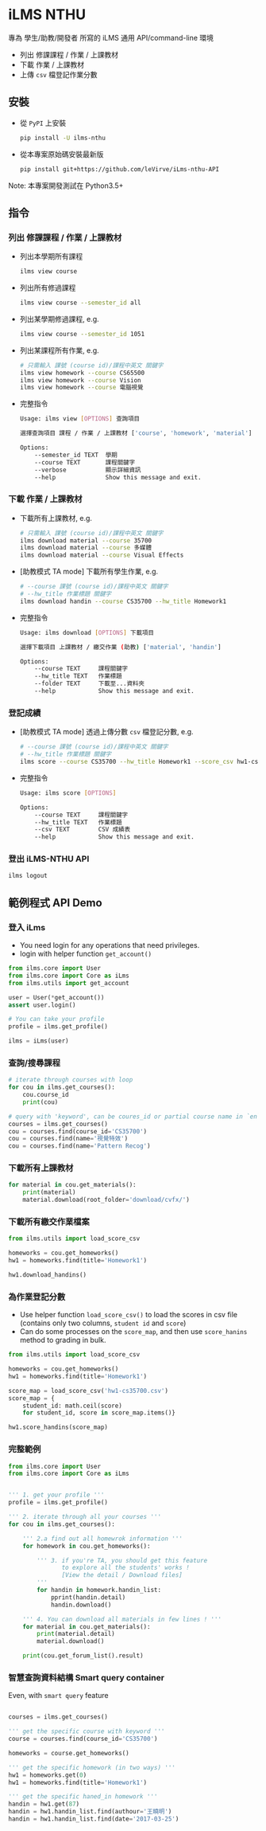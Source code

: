 # iLMS NTHU

專為 學生/助教/開發者 所寫的 iLMS 通用 API/command-line 環境

- 列出 修課課程 / 作業 / 上課教材
- 下載 作業 / 上課教材
- 上傳 `csv` 檔登記作業分數

## 安裝

- 從 `PyPI` 上安裝
    ```bash
    pip install -U ilms-nthu
    ```
- 從本專案原始碼安裝最新版
    ```bash
    pip install git+https://github.com/leVirve/iLms-nthu-API
    ```

Note: 本專案開發測試在 Python3.5+

## 指令

### 列出 修課課程 / 作業 / 上課教材

- 列出本學期所有課程
    ```bash
    ilms view course
    ```

- 列出所有修過課程
    ```bash
    ilms view course --semester_id all
    ```

- 列出某學期修過課程, e.g.
    ```bash
    ilms view course --semester_id 1051
    ```

- 列出某課程所有作業, e.g.
    ```bash
    # 只需輸入 課號 (course id)/課程中英文 關鍵字
    ilms view homework --course CS65500
    ilms view homework --course Vision
    ilms view homework --course 電腦視覺
    ```

- 完整指令
    ```bash
    Usage: ilms view [OPTIONS] 查詢項目

    選擇查詢項目 課程 / 作業 / 上課教材 ['course', 'homework', 'material']

    Options:
        --semester_id TEXT  學期
        --course TEXT       課程關鍵字
        --verbose           顯示詳細資訊
        --help              Show this message and exit.
    ```

### 下載 作業 / 上課教材

- 下載所有上課教材, e.g.

    ```bash
    # 只需輸入 課號 (course id)/課程中英文 關鍵字
    ilms download material --course 35700
    ilms download material --course 多媒體
    ilms download material --course Visual Effects
    ```

- [助教模式 TA mode] 下載所有學生作業, e.g.

    ```bash
    # --course 課號 (course id)/課程中英文 關鍵字
    # --hw_title 作業標題 關鍵字
    ilms download handin --course CS35700 --hw_title Homework1
    ```

- 完整指令
    ```bash
    Usage: ilms download [OPTIONS] 下載項目

    選擇下載項目 上課教材 / 繳交作業 (助教) ['material', 'handin']

    Options:
        --course TEXT     課程關鍵字
        --hw_title TEXT   作業標題
        --folder TEXT     下載至...資料夾
        --help            Show this message and exit.
    ```

### 登記成績

- [助教模式 TA mode] 透過上傳分數 `csv` 檔登記分數, e.g.

    ```bash
    # --course 課號 (course id)/課程中英文 關鍵字
    # --hw_title 作業標題 關鍵字
    ilms score --course CS35700 --hw_title Homework1 --score_csv hw1-cs3570.csv
    ```

- 完整指令
    ```bash
    Usage: ilms score [OPTIONS]

    Options:
        --course TEXT     課程關鍵字
        --hw_title TEXT   作業標題
        --csv TEXT        CSV 成績表
        --help            Show this message and exit.
    ```

### 登出 iLMS-NTHU API

```bash
ilms logout
```

## 範例程式 API Demo

### 登入 iLms

- You need login for any operations that need privileges.
- login with helper function `get_account()`

```python
from ilms.core import User
from ilms.core import Core as iLms
from ilms.utils import get_account

user = User(*get_account())
assert user.login()

# You can take your profile
profile = ilms.get_profile()

ilms = iLms(user)
```

### 查詢/搜尋課程

```python
# iterate through courses with loop
for cou in ilms.get_courses():
    cou.course_id
    print(cou)

# query with 'keyword', can be coures_id or partial course name in `en` or `zh`
courses = ilms.get_courses()
cou = courses.find(course_id='CS35700')
cou = courses.find(name='視覺特效')
cou = courses.find(name='Pattern Recog')

```

### 下載所有上課教材

```python
for material in cou.get_materials():
    print(material)
    material.download(root_folder='download/cvfx/')
```

### 下載所有繳交作業檔案

```python
from ilms.utils import load_score_csv

homeworks = cou.get_homeworks()
hw1 = homeworks.find(title='Homework1')

hw1.download_handins()
```

### 為作業登記分數

- Use helper function `load_score_csv()` to load the scores in csv file (contains only two columns, `student id` and `score`)
- Can do some processes on the `score_map`, and then use `score_hanins` method to grading in bulk.

```python
from ilms.utils import load_score_csv

homeworks = cou.get_homeworks()
hw1 = homeworks.find(title='Homework1')

score_map = load_score_csv('hw1-cs35700.csv')
score_map = {
    student_id: math.ceil(score)
    for student_id, score in score_map.items()}

hw1.score_handins(score_map)
```

### 完整範例

```python
from ilms.core import User
from ilms.core import Core as iLms


''' 1. get your profile '''
profile = ilms.get_profile()

''' 2. iterate through all your courses '''
for cou in ilms.get_courses():

    ''' 2.a find out all homewrok information '''
    for homework in cou.get_homeworks():

        ''' 3. if you're TA, you should get this feature
               to explore all the students' works !
               [View the detail / Download files]
        '''
        for handin in homework.handin_list:
            pprint(handin.detail)
            handin.download()

    ''' 4. You can download all materials in few lines ! '''
    for material in cou.get_materials():
        print(material.detail)
        material.download()

    print(cou.get_forum_list().result)
```

### 智慧查詢資料結構 Smart query container

Even, with `smart query` feature

```python

courses = ilms.get_courses()

''' get the specific course with keyword '''
course = courses.find(course_id='CS35700')

homeworks = course.get_homeworks()

''' get the specific homework (in two ways) '''
hw1 = homeworks.get(0)
hw1 = homeworks.find(title='Homework1')

''' get the specific haned_in homework '''
handin = hw1.get(87)
handin = hw1.handin_list.find(authour='王曉明')
handin = hw1.handin_list.find(date='2017-03-25')

```
